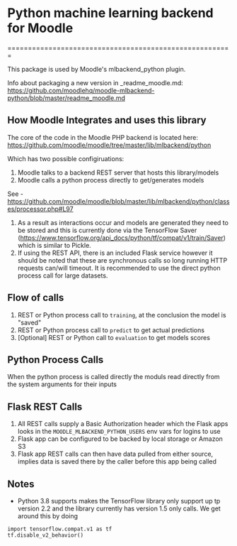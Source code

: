# Python machine learning backend for Moodle #
=======================================================

This package is used by Moodle's mlbackend_python plugin.

Info about packaging a new version in _readme_moodle.md: https://github.com/moodlehq/moodle-mlbackend-python/blob/master/readme_moodle.md

## How Moodle Integrates and uses this library ##

The core of the code in the Moodle PHP backend is located here: https://github.com/moodle/moodle/tree/master/lib/mlbackend/python

Which has two possible configiruations:
1) Moodle talks to a backend REST server that hosts this library/models
2) Moodle calls a python process directly to get/generates models

See - https://github.com/moodle/moodle/blob/master/lib/mlbackend/python/classes/processor.php#L97

1) As a result as interactions occur and models are generated they need to be stored and this is currently done via the TensorFlow Saver (https://www.tensorflow.org/api_docs/python/tf/compat/v1/train/Saver) which is similar to Pickle.
2) If using the REST API, there is an included Flask service however it should be noted that these are synchronous calls so long running HTTP requests can/will timeout. It is recommended to use the direct python process call for large datasets.

## Flow of calls ##

1) REST or Python process call to `training`, at the conclusion the model is "saved"
2) REST or Python process call to `predict` to get actual predictions
3) [Optional] REST or Python call to `evaluation` to get models scores

## Python Process Calls ##
When the python process is called directly the moduls read directly from the system arguments for their inputs

## Flask REST Calls ##
1) All  REST calls supply a Basic Authorization header which the Flask apps looks in the `MOODLE_MLBACKEND_PYTHON_USERS` env vars for logins to use
2) Flask app can be configured to be backed by local storage or Amazon S3
3) Flask app REST calls can then have data pulled from either source, implies data is saved there by the caller before this app being called

## Notes ##
* Python 3.8 supports makes the TensorFlow library only support up tp version 2.2 and the library currently has version 1.5 only calls. We get around this by doing

```
import tensorflow.compat.v1 as tf
tf.disable_v2_behavior()
```